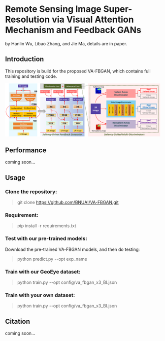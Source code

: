 # Remote Sensing Image Super-Resolution via Visual Attention Mechanism and Feedback GANs

by Hanlin Wu, Libao Zhang, and Jie Ma, details are in paper.

## Introduction
This repository is build for the proposed VA-FBGAN, which contains full training and testing code. 

![framework](/_images/framework.png)

## Performance
coming soon...

## Usage

### Clone the repository:

> git clone https://github.com/BNUAI/VA-FBGAN.git
 
### Requirement:

> pip install -r requirements.txt

### Test with our pre-trained models:

Download the pre-trained VA-FBGAN models, and then do testing:

> python predict.py --opt exp_name

### Train with our GeoEye dataset:

> python train.py --opt config/va_fbgan_x3_BI.json

### Train with your own dataset:

> python train.py --opt config/va_fbgan_x3_BI.json

## Citation
coming soon...
